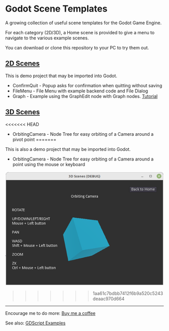 # Godot Scene Templates

A growing collection of useful scene templates for the Godot Game Engine.

For each category (2D/3D), a Home scene is provided to give a menu to navigate to the various example scenes.

You can download or clone this repository to your PC to try them out.

## [2D Scenes](2d)

This is demo project that may be imported into Godot.

- ConfirmQuit - Popup asks for confirmation when quitting without saving
- FileMenu - File Menu with example backend code and File Dialog
- Graph - Example using the GraphEdit node with Graph nodes. [Tutorial](https://gdscript.com/solutions/godot-graphnode-and-graphedit-tutorial/)

## [3D Scenes](3d)
<<<<<<< HEAD
- OrbitingCamera - Node Tree for easy orbiting of a Camera around a pivot point
=======

This is also a demo project that may be imported into Godot.

- OrbitingCamera - Node Tree for easy orbiting of a Camera around a point using the mouse or keyboard

![3D Camera Scene](media/3d-camera.png)
>>>>>>> 1aa61c7bdbb7412f6b9a520c5243deaac970d664

---
Encourage me to do more: [Buy me a coffee](https://buymeacoffee.com/gdscriptdude)

See also: [GDScript Examples](https://github.com/andrew-wilkes/gdscript-examples)
